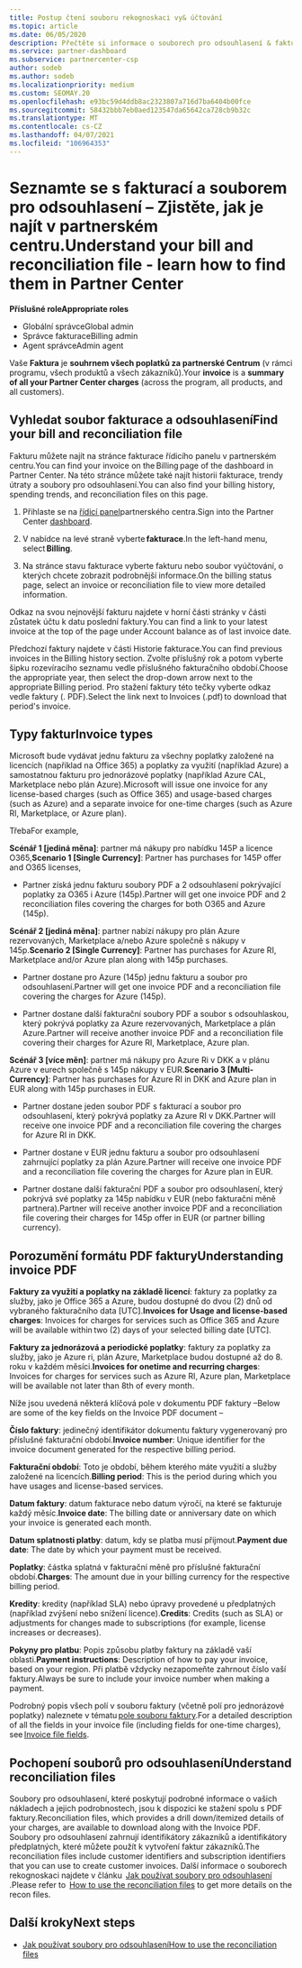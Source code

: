 ```yaml
---
title: Postup čtení souboru rekognoskaci vy& účtování
ms.topic: article
ms.date: 06/05/2020
description: Přečtěte si informace o souborech pro odsouhlasení & faktury. Na faktuře se v rámci programu, produktů a zákazníků zobrazí poplatky za partnerské Centrum za toto měsíční období.
ms.service: partner-dashboard
ms.subservice: partnercenter-csp
author: sodeb
ms.author: sodeb
ms.localizationpriority: medium
ms.custom: SEOMAY.20
ms.openlocfilehash: e93bc59d4ddb8ac2323807a716d7ba6404b00fce
ms.sourcegitcommit: 58432bbb7eb0aed123547da65642ca728cb9b32c
ms.translationtype: MT
ms.contentlocale: cs-CZ
ms.lasthandoff: 04/07/2021
ms.locfileid: "106964353"
---
```

# <a name="understand-your-bill-and-reconciliation-file---learn-how-to-find-them-in-partner-center"></a><span data-ttu-id="5525e-104">Seznamte se s fakturací a souborem pro odsouhlasení – Zjistěte, jak je najít v partnerském centru.</span><span class="sxs-lookup"><span data-stu-id="5525e-104">Understand your bill and reconciliation file - learn how to find them in Partner Center</span></span>


<span data-ttu-id="5525e-105">**Příslušné role**</span><span class="sxs-lookup"><span data-stu-id="5525e-105">**Appropriate roles**</span></span>

- <span data-ttu-id="5525e-106">Globální správce</span><span class="sxs-lookup"><span data-stu-id="5525e-106">Global admin</span></span>
- <span data-ttu-id="5525e-107">Správce fakturace</span><span class="sxs-lookup"><span data-stu-id="5525e-107">Billing admin</span></span>
- <span data-ttu-id="5525e-108">Agent správce</span><span class="sxs-lookup"><span data-stu-id="5525e-108">Admin agent</span></span>


<span data-ttu-id="5525e-109">Vaše **Faktura** je **souhrnem všech poplatků za partnerské Centrum** (v rámci programu, všech produktů a všech zákazníků).</span><span class="sxs-lookup"><span data-stu-id="5525e-109">Your **invoice** is a **summary of all your Partner Center charges** (across the program, all products, and all customers).</span></span> 

## <a name="find-your-bill-and-reconciliation-file"></a><span data-ttu-id="5525e-110">Vyhledat soubor fakturace a odsouhlasení</span><span class="sxs-lookup"><span data-stu-id="5525e-110">Find your bill and reconciliation file</span></span> 

<span data-ttu-id="5525e-111">Fakturu můžete najít na stránce fakturace řídicího panelu v partnerském centru.</span><span class="sxs-lookup"><span data-stu-id="5525e-111">You can find your invoice on the Billing page of the dashboard in Partner Center.</span></span> <span data-ttu-id="5525e-112">Na této stránce můžete také najít historii fakturace, trendy útraty a soubory pro odsouhlasení.</span><span class="sxs-lookup"><span data-stu-id="5525e-112">You can also find your billing history, spending trends, and reconciliation files on this page.</span></span> 

1. <span data-ttu-id="5525e-113">Přihlaste se na [řídicí panel](https://partner.microsoft.com/dashboard/home)partnerského centra.</span><span class="sxs-lookup"><span data-stu-id="5525e-113">Sign into the Partner Center [dashboard](https://partner.microsoft.com/dashboard/home).</span></span> 

2. <span data-ttu-id="5525e-114">V nabídce na levé straně vyberte **fakturace**.</span><span class="sxs-lookup"><span data-stu-id="5525e-114">In the left-hand menu, select **Billing**.</span></span> 

3. <span data-ttu-id="5525e-115">Na stránce stavu fakturace vyberte fakturu nebo soubor vyúčtování, o kterých chcete zobrazit podrobnější informace.</span><span class="sxs-lookup"><span data-stu-id="5525e-115">On the billing status page, select an invoice or reconciliation file to view more detailed information.</span></span> 

<span data-ttu-id="5525e-116">Odkaz na svou nejnovější fakturu najdete v horní části stránky v části zůstatek účtu k datu poslední faktury.</span><span class="sxs-lookup"><span data-stu-id="5525e-116">You can find a link to your latest invoice at the top of the page under Account balance as of last invoice date.</span></span> 

<span data-ttu-id="5525e-117">Předchozí faktury najdete v části Historie fakturace.</span><span class="sxs-lookup"><span data-stu-id="5525e-117">You can find previous invoices in the Billing history section.</span></span> <span data-ttu-id="5525e-118">Zvolte příslušný rok a potom vyberte šipku rozevíracího seznamu vedle příslušného fakturačního období.</span><span class="sxs-lookup"><span data-stu-id="5525e-118">Choose the appropriate year, then select the drop-down arrow next to the appropriate Billing period.</span></span> <span data-ttu-id="5525e-119">Pro stažení faktury této tečky vyberte odkaz vedle faktury (. PDF).</span><span class="sxs-lookup"><span data-stu-id="5525e-119">Select the link next to Invoices (.pdf) to download that period's invoice.</span></span> 

## <a name="invoice-types"></a><span data-ttu-id="5525e-120">Typy faktur</span><span class="sxs-lookup"><span data-stu-id="5525e-120">Invoice types</span></span>

<span data-ttu-id="5525e-121">Microsoft bude vydávat jednu fakturu za všechny poplatky založené na licencích (například na Office 365) a poplatky za využití (například Azure) a samostatnou fakturu pro jednorázové poplatky (například Azure CAL, Marketplace nebo plán Azure).</span><span class="sxs-lookup"><span data-stu-id="5525e-121">Microsoft will issue one invoice for any license-based charges (such as Office 365) and usage-based charges (such as Azure) and a separate invoice for one-time charges (such as Azure RI, Marketplace, or Azure plan).</span></span>

<span data-ttu-id="5525e-122">Třeba</span><span class="sxs-lookup"><span data-stu-id="5525e-122">For example,</span></span>  

<span data-ttu-id="5525e-123">**Scénář 1 [jediná měna]**: partner má nákupy pro nabídku 145P a licence O365,</span><span class="sxs-lookup"><span data-stu-id="5525e-123">**Scenario 1 [Single Currency]**: Partner has purchases for 145P offer and O365 licenses,</span></span>  

- <span data-ttu-id="5525e-124">Partner získá jednu fakturu soubory PDF a 2 odsouhlasení pokrývající poplatky za O365 i Azure (145p).</span><span class="sxs-lookup"><span data-stu-id="5525e-124">Partner will get one invoice PDF and 2 reconciliation files covering the charges for both O365 and Azure (145p).</span></span>  

<span data-ttu-id="5525e-125">**Scénář 2 [jediná měna]**: partner nabízí nákupy pro plán Azure rezervovaných, Marketplace a/nebo Azure společně s nákupy v 145p.</span><span class="sxs-lookup"><span data-stu-id="5525e-125">**Scenario 2 [Single Currency]**: Partner has purchases for Azure RI, Marketplace and/or Azure plan along with 145p purchases.</span></span>

- <span data-ttu-id="5525e-126">Partner dostane pro Azure (145p) jednu fakturu a soubor pro odsouhlasení.</span><span class="sxs-lookup"><span data-stu-id="5525e-126">Partner will get one invoice PDF and a reconciliation file covering the charges for Azure (145p).</span></span> 

- <span data-ttu-id="5525e-127">Partner dostane další fakturační soubory PDF a soubor s odsouhlaskou, který pokrývá poplatky za Azure rezervovaných, Marketplace a plán Azure.</span><span class="sxs-lookup"><span data-stu-id="5525e-127">Partner will receive another invoice PDF and a reconciliation file covering their charges for Azure RI, Marketplace, Azure plan.</span></span> 

<span data-ttu-id="5525e-128">**Scénář 3 [více měn]**: partner má nákupy pro Azure Ri v DKK a v plánu Azure v eurech společně s 145p nákupy v EUR.</span><span class="sxs-lookup"><span data-stu-id="5525e-128">**Scenario 3 [Multi-Currency]**: Partner has purchases for Azure RI in DKK and Azure plan in EUR along with 145p purchases in EUR.</span></span>

- <span data-ttu-id="5525e-129">Partner dostane jeden soubor PDF s fakturací a soubor pro odsouhlasení, který pokrývá poplatky za Azure RI v DKK.</span><span class="sxs-lookup"><span data-stu-id="5525e-129">Partner will receive one invoice PDF and a reconciliation file covering the charges for Azure RI in DKK.</span></span> 

- <span data-ttu-id="5525e-130">Partner dostane v EUR jednu fakturu a soubor pro odsouhlasení zahrnující poplatky za plán Azure.</span><span class="sxs-lookup"><span data-stu-id="5525e-130">Partner will receive one invoice PDF and a reconciliation file covering the charges for Azure plan in EUR.</span></span> 

- <span data-ttu-id="5525e-131">Partner dostane další fakturační PDF a soubor pro odsouhlasení, který pokrývá své poplatky za 145p nabídku v EUR (nebo fakturační měně partnera).</span><span class="sxs-lookup"><span data-stu-id="5525e-131">Partner will receive another invoice PDF and a reconciliation file covering their charges for 145p offer in EUR (or partner billing currency).</span></span> 


## <a name="understanding-invoice-pdf"></a><span data-ttu-id="5525e-132">Porozumění formátu PDF faktury</span><span class="sxs-lookup"><span data-stu-id="5525e-132">Understanding invoice PDF</span></span> 

<span data-ttu-id="5525e-133">**Faktury za využití a poplatky na základě licencí**: faktury za poplatky za služby, jako je Office 365 a Azure, budou dostupné do dvou (2) dnů od vybraného fakturačního data [UTC].</span><span class="sxs-lookup"><span data-stu-id="5525e-133">**Invoices for Usage and license-based charges**: Invoices for charges for services such as Office 365 and Azure will be available within two (2) days of your selected billing date [UTC].</span></span>  

<span data-ttu-id="5525e-134">**Faktury za jednorázová a periodické poplatky**: faktury za poplatky za služby, jako je Azure ri, plán Azure, Marketplace budou dostupné až do 8. roku v každém měsíci.</span><span class="sxs-lookup"><span data-stu-id="5525e-134">**Invoices for onetime and recurring charges**: Invoices for charges for services such as Azure RI, Azure plan, Marketplace will be available not later than 8th of every month.</span></span>  

<span data-ttu-id="5525e-135">Níže jsou uvedená některá klíčová pole v dokumentu PDF faktury –</span><span class="sxs-lookup"><span data-stu-id="5525e-135">Below are some of the key fields on the Invoice PDF document –</span></span>

<span data-ttu-id="5525e-136">**Číslo faktury**: jedinečný identifikátor dokumentu faktury vygenerovaný pro příslušné fakturační období.</span><span class="sxs-lookup"><span data-stu-id="5525e-136">**Invoice number**: Unique identifier for the invoice document generated for the respective billing period.</span></span> 

<span data-ttu-id="5525e-137">**Fakturační období**: Toto je období, během kterého máte využití a služby založené na licencích.</span><span class="sxs-lookup"><span data-stu-id="5525e-137">**Billing period**: This is the period during which you have usages and license-based services.</span></span> 

<span data-ttu-id="5525e-138">**Datum faktury**: datum fakturace nebo datum výročí, na které se fakturuje každý měsíc.</span><span class="sxs-lookup"><span data-stu-id="5525e-138">**Invoice date**: The billing date or anniversary date on which your invoice is generated each month.</span></span> 

<span data-ttu-id="5525e-139">**Datum splatnosti platby**: datum, kdy se platba musí přijmout.</span><span class="sxs-lookup"><span data-stu-id="5525e-139">**Payment due date**: The date by which your payment must be received.</span></span> 

<span data-ttu-id="5525e-140">**Poplatky**: částka splatná v fakturační měně pro příslušné fakturační období.</span><span class="sxs-lookup"><span data-stu-id="5525e-140">**Charges**: The amount due in your billing currency for the respective billing period.</span></span> 

<span data-ttu-id="5525e-141">**Kredity**: kredity (například SLA) nebo úpravy provedené u předplatných (například zvýšení nebo snížení licence).</span><span class="sxs-lookup"><span data-stu-id="5525e-141">**Credits**: Credits (such as SLA) or adjustments for changes made to subscriptions (for example, license increases or decreases).</span></span> 

<span data-ttu-id="5525e-142">**Pokyny pro platbu**: Popis způsobu platby faktury na základě vaší oblasti.</span><span class="sxs-lookup"><span data-stu-id="5525e-142">**Payment instructions**: Description of how to pay your invoice, based on your region.</span></span> <span data-ttu-id="5525e-143">Při platbě vždycky nezapomeňte zahrnout číslo vaší faktury.</span><span class="sxs-lookup"><span data-stu-id="5525e-143">Always be sure to include your invoice number when making a payment.</span></span> 

<span data-ttu-id="5525e-144">Podrobný popis všech polí v souboru faktury (včetně polí pro jednorázové poplatky) naleznete v tématu [pole souboru faktury](invoice-file.md).</span><span class="sxs-lookup"><span data-stu-id="5525e-144">For a detailed description of all the fields in your invoice file (including fields for one-time charges), see [Invoice file fields](invoice-file.md).</span></span> 

## <a name="understand-reconciliation-files"></a><span data-ttu-id="5525e-145">Pochopení souborů pro odsouhlasení</span><span class="sxs-lookup"><span data-stu-id="5525e-145">Understand reconciliation files</span></span>

 <span data-ttu-id="5525e-146">Soubory pro odsouhlasení, které poskytují podrobné informace o vašich nákladech a jejich podrobnostech, jsou k dispozici ke stažení spolu s PDF faktury.</span><span class="sxs-lookup"><span data-stu-id="5525e-146">Reconciliation files, which provides a drill down/itemized details of your charges, are available to download along with the Invoice PDF.</span></span> <span data-ttu-id="5525e-147">Soubory pro odsouhlasení zahrnují identifikátory zákazníků a identifikátory předplatných, které můžete použít k vytvoření faktur zákazníků.</span><span class="sxs-lookup"><span data-stu-id="5525e-147">The reconciliation files include customer identifiers and subscription identifiers that you can use to create customer invoices.</span></span> <span data-ttu-id="5525e-148">Další informace o souborech rekognoskaci najdete v článku  [Jak používat soubory pro odsouhlasení](use-the-reconciliation-files.md) .</span><span class="sxs-lookup"><span data-stu-id="5525e-148">Please refer to  [How to use the reconciliation files](use-the-reconciliation-files.md) to get more details on the recon files.</span></span> 

## <a name="next-steps"></a><span data-ttu-id="5525e-149">Další kroky</span><span class="sxs-lookup"><span data-stu-id="5525e-149">Next steps</span></span>

- [<span data-ttu-id="5525e-150">Jak používat soubory pro odsouhlasení</span><span class="sxs-lookup"><span data-stu-id="5525e-150">How to use the reconciliation files</span></span>](use-the-reconciliation-files.md)